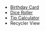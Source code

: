<ul>
  <li><a href="https://github.com/ramadhiansuryanugraha/HappyBirthday">Birthday Card</a></li>
  <li><a href="https://github.com/ramadhiansuryanugraha/DiceRoller">Dice Roller</a></li>
  <li><a href="https://github.com/ramadhiansuryanugraha/TipTime">Tip Calculator</a></li>
  <li><a>Recycler View</a></li>
</ul>
